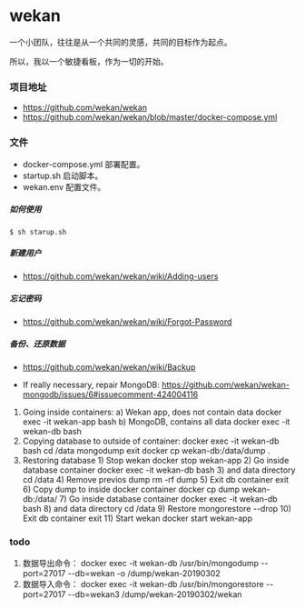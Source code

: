 # 	wekan

一个小团队，往往是从一个共同的灵感，共同的目标作为起点。

所以，我以一个敏捷看板，作为一切的开始。

### 项目地址
- https://github.com/wekan/wekan
- https://github.com/wekan/wekan/blob/master/docker-compose.yml


### 文件
- docker-compose.yml 部署配置。
- startup.sh 启动脚本。
- wekan.env 配置文件。

#####   如何使用 

    $ sh starup.sh

#####   新建用户 

-  https://github.com/wekan/wekan/wiki/Adding-users


#####   忘记密码 

-  https://github.com/wekan/wekan/wiki/Forgot-Password


#####  备份、还原数据 

-  https://github.com/wekan/wekan/wiki/Backup

-  If really necessary, repair MongoDB: https://github.com/wekan/wekan-mongodb/issues/6#issuecomment-424004116

1. Going inside containers:
        a) Wekan app, does not contain data
             docker exec -it wekan-app bash
        b) MongoDB, contains all data
             docker exec -it wekan-db bash
2. Copying database to outside of container:
          docker exec -it wekan-db bash
          cd /data
          mongodump
          exit
          docker cp wekan-db:/data/dump .
3. Restoring database
          1) Stop wekan
                 docker stop wekan-app
          2) Go inside database container
                 docker exec -it wekan-db bash
          3) and data directory
                 cd /data
          4) Remove previos dump
                 rm -rf dump
          5) Exit db container
                 exit
          6) Copy dump to inside docker container
                 docker cp dump wekan-db:/data/
          7) Go inside database container
                 docker exec -it wekan-db bash
          8) and data directory
                 cd /data
          9) Restore
                 mongorestore --drop
          10) Exit db container
                 exit
          11) Start wekan
                 docker start wekan-app


### todo

1. 数据导出命令： docker exec -it wekan-db /usr/bin/mongodump --port=27017 --db=wekan -o /dump/wekan-20190302
2. 数据导入命令： docker exec -it wekan-db /usr/bin/mongorestore --port=27017 --db=wekan3 /dump/wekan-20190302/wekan
